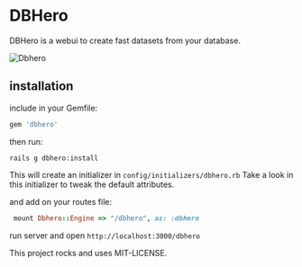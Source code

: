 # DBHero

DBHero is a webui to create fast datasets from your database.

![Dbhero](http://i.imgur.com/k6pMWJ2.gif)


## installation

include in your Gemfile: 

```ruby
gem 'dbhero'
```

then run:

	rails g dbhero:install

This will create an initializer in ```config/initializers/dbhero.rb```
Take a look in this initializer to tweak the default attributes.

and add on your routes file:
```ruby
 mount Dbhero::Engine => "/dbhero", as: :dbhero
```
run server and open ```http://localhost:3000/dbhero``` 


This project rocks and uses MIT-LICENSE.
